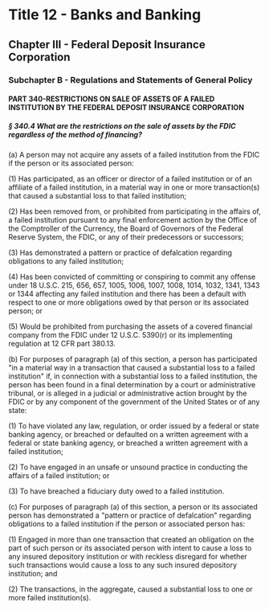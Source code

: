 
# Title 12 - Banks and Banking
## Chapter III - Federal Deposit Insurance Corporation
### Subchapter B - Regulations and Statements of General Policy
#### PART 340-RESTRICTIONS ON SALE OF ASSETS OF A FAILED INSTITUTION BY THE FEDERAL DEPOSIT INSURANCE CORPORATION
##### § 340.4 What are the restrictions on the sale of assets by the FDIC regardless of the method of financing?

(a) A person may not acquire any assets of a failed institution from the FDIC if the person or its associated person:

(1) Has participated, as an officer or director of a failed institution or of an affiliate of a failed institution, in a material way in one or more transaction(s) that caused a substantial loss to that failed institution;

(2) Has been removed from, or prohibited from participating in the affairs of, a failed institution pursuant to any final enforcement action by the Office of the Comptroller of the Currency, the Board of Governors of the Federal Reserve System, the FDIC, or any of their predecessors or successors;

(3) Has demonstrated a pattern or practice of defalcation regarding obligations to any failed institution;

(4) Has been convicted of committing or conspiring to commit any offense under 18 U.S.C. 215, 656, 657, 1005, 1006, 1007, 1008, 1014, 1032, 1341, 1343 or 1344 affecting any failed institution and there has been a default with respect to one or more obligations owed by that person or its associated person; or

(5) Would be prohibited from purchasing the assets of a covered financial company from the FDIC under 12 U.S.C. 5390(r) or its implementing regulation at 12 CFR part 380.13.

(b) For purposes of paragraph (a) of this section, a person has participated "in a material way in a transaction that caused a substantial loss to a failed institution" if, in connection with a substantial loss to a failed institution, the person has been found in a final determination by a court or administrative tribunal, or is alleged in a judicial or administrative action brought by the FDIC or by any component of the government of the United States or of any state:

(1) To have violated any law, regulation, or order issued by a federal or state banking agency, or breached or defaulted on a written agreement with a federal or state banking agency, or breached a written agreement with a failed institution;

(2) To have engaged in an unsafe or unsound practice in conducting the affairs of a failed institution; or

(3) To have breached a fiduciary duty owed to a failed institution.

(c) For purposes of paragraph (a) of this section, a person or its associated person has demonstrated a "pattern or practice of defalcation" regarding obligations to a failed institution if the person or associated person has:

(1) Engaged in more than one transaction that created an obligation on the part of such person or its associated person with intent to cause a loss to any insured depository institution or with reckless disregard for whether such transactions would cause a loss to any such insured depository institution; and

(2) The transactions, in the aggregate, caused a substantial loss to one or more failed institution(s).
